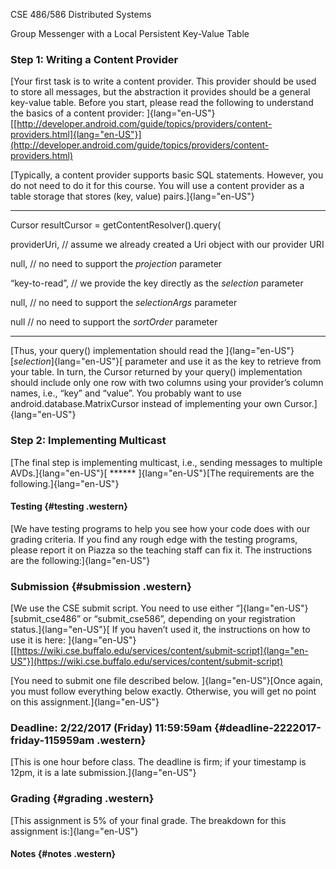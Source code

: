CSE 486/586 Distributed Systems


Group Messenger with a Local Persistent Key-Value Table 

### Step 1: Writing a Content Provider

[Your first task is to write a content provider. This provider should be
used to store all messages, but the abstraction it provides should be a
general key-value table. Before you start, please read the following to
understand the basics of a content provider:
]{lang="en-US"}[[http://developer.android.com/guide/topics/providers/content-providers.html]{lang="en-US"}](http://developer.android.com/guide/topics/providers/content-providers.html)



[Typically, a content provider supports basic SQL statements. However,
you do not need to do it for this course. You will use a content
provider as a table storage that stores (key, value)
pairs.]{lang="en-US"}


  ------------------------------------------------------------------------------
  Cursor resultCursor = getContentResolver().query(
  
  providerUri, // assume we already created a Uri object with our provider URI
  
  null, // no need to support the *projection* parameter
  
  “key-to-read”, // we provide the key directly as the *selection* parameter
  
  null, // no need to support the *selectionArgs* parameter
  
  null // no need to support the *sortOrder* parameter
  
 
  ------------------------------------------------------------------------------



[Thus, your query() implementation should read the
]{lang="en-US"}[*selection*]{lang="en-US"}[ parameter and use it as the
key to retrieve from your table. In turn, the Cursor returned by your
query() implementation should include only one row with two columns
using your provider’s column names, i.e., “key” and “value”. You
probably want to use android.database.MatrixCursor instead of
implementing your own Cursor.]{lang="en-US"}

### Step 2: Implementing Multicast

[The final step is implementing multicast, i.e., sending messages to
multiple AVDs.]{lang="en-US"}[ ****** ]{lang="en-US"}[The requirements
are the following.]{lang="en-US"}



#### Testing {#testing .western}


[We have testing programs to help you see how your code does with our
grading criteria. If you find any rough edge with the testing programs,
please report it on Piazza so the teaching staff can fix it. The
instructions are the following:]{lang="en-US"}
 

### Submission {#submission .western}

[We use the CSE submit script. You need to use either
“]{lang="en-US"}[submit\_cse486” or “submit\_cse586”, depending on your
registration status.]{lang="en-US"}[ If you haven’t used it, the
instructions on how to use it is here:
]{lang="en-US"}[[https://wiki.cse.buffalo.edu/services/content/submit-script]{lang="en-US"}](https://wiki.cse.buffalo.edu/services/content/submit-script)


[You need to submit one file described below. ]{lang="en-US"}[Once
again, you must follow everything below exactly. Otherwise, you will get
no point on this assignment.]{lang="en-US"}



### Deadline: 2/22/2017 (Friday) 11:59:59am {#deadline-2222017-friday-115959am .western}

[This is one hour before class. The deadline is firm; if your timestamp
is 12pm, it is a late submission.]{lang="en-US"}

### Grading {#grading .western}

[This assignment is 5% of your final grade. The breakdown for this
assignment is:]{lang="en-US"}


#### Notes {#notes .western}


